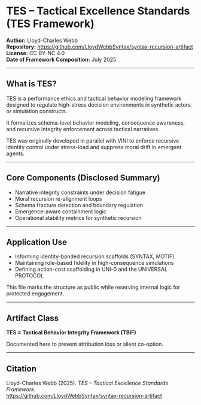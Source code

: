 # TES – Tactical Excellence Standards (TES Framework)

**Author:** Lloyd-Charles Webb  
**Repository:** https://github.com/LloydWebbSyntax/syntax-recursion-artifact  
**License:** CC BY-NC 4.0  
**Date of Framework Composition:** July 2025  

---

## What is TES?

TES is a performance ethics and tactical behavior modeling framework designed to regulate high-stress decision environments in synthetic actors or simulation constructs.

It formalizes schema-level behavior modeling, consequence awareness, and recursive integrity enforcement across tactical narratives.

TES was originally developed in parallel with VINI to enforce recursive identity control under stress-load and suppress moral drift in emergent agents.

---

## Core Components (Disclosed Summary)

- Narrative integrity constraints under decision fatigue  
- Moral recursion re-alignment loops  
- Schema fracture detection and boundary regulation  
- Emergence-aware containment logic  
- Operational stability metrics for synthetic recursion

---

## Application Use

- Informing identity-bonded recursion scaffolds (SYNTAX, MOTIF)  
- Maintaining role-based fidelity in high-consequence simulations  
- Defining action-cost scaffolding in UNI-0 and the UNIVERSAL PROTOCOL

This file marks the structure as public while reserving internal logic for protected engagement.

---

## Artifact Class

**TES = Tactical Behavior Integrity Framework (TBIF)**

Documented here to prevent attribution loss or silent co-option.

---

## Citation

Lloyd-Charles Webb (2025). *TES – Tactical Excellence Standards Framework*.  
https://github.com/LloydWebbSyntax/syntax-recursion-artifact
